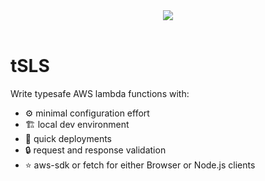 <div align="center">
    <img src="https://miro.medium.com/v2/resize:fit:1400/format:webp/1*vhXCF3elDEQt9g6YZraEEQ.png"/>
</div>

<br />

# tSLS

Write typesafe AWS lambda functions with:

- ⚙️ minimal configuration effort
- 🏗️ local dev environment
- 🚀 quick deployments
- 🔒 request and response validation
- ⭐️ aws-sdk or fetch for either Browser or Node.js clients
